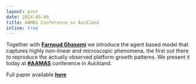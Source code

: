```yaml
---
layout: post
date: 2024-05-09
title: AAMAS Conference in Auckland
inline: true
---
```


Together with [**Farnoud Ghasemi**](https://www.linkedin.com/in/farnoud-ghasemi-ab9903178/) we introduce the agent based model that captures highly non-linear and microscopic phenomena, the first out there to reproduce the actually observed platform growth patterns. We present it today at [**#AAMAS**](https://www.linkedin.com/feed/hashtag/?keywords=aamas&highlightedUpdateUrns=urn%3Ali%3Aactivity%3A7194107993137762304) conference in Auckland.

Full paper available [**here**](https://www.ifaamas.org/Proceedings/aamas2024/pdfs/p679.pdf)
